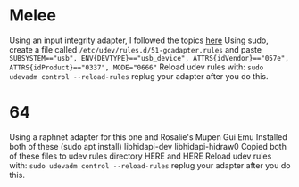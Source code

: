 # Melee
Using an input integrity adapter, I followed the topics [here](https://github.com/Munseaux/Gamecube-Adapter-Slippi-Launcher-Linux-Install)
Using sudo, create a file called `/etc/udev/rules.d/51-gcadapter.rules` and paste `SUBSYSTEM=="usb", ENV{DEVTYPE}=="usb_device", ATTRS{idVendor}=="057e", ATTRS{idProduct}=="0337", MODE="0666"`
Reload udev rules with: `sudo udevadm control --reload-rules` replug your adapter after you do this.

# 64
Using a raphnet adapter for this one and Rosalie's Mupen Gui Emu
Installed both of these (sudo apt install)
libhidapi-dev
libhidapi-hidraw0
Copied both of these files to udev rules directory
HERE and HERE
Reload udev rules with: `sudo udevadm control --reload-rules` replug your adapter after you do this.
